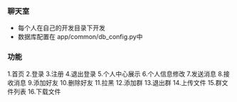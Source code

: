 ### 聊天室
* 每个人在自己的开发目录下开发
* 数据库配置在 app/common/db_config.py中

### 功能

1.首页
2.登录
3.注册
4.退出登录
5.个人中心展示
6.个人信息修改
7.发送消息
8.接收消息
9.添加好友
10.删除好友
11.拉黑
12.添加群
13.退出群
14.上传文件
15.群文件列表
16.下载文件
